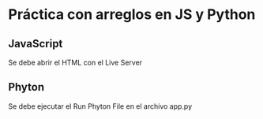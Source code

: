 # Práctica con arreglos en JS y Python

## JavaScript
Se debe abrir el HTML con el Live Server

## Phyton
Se debe ejecutar el Run Phyton File en el archivo app.py